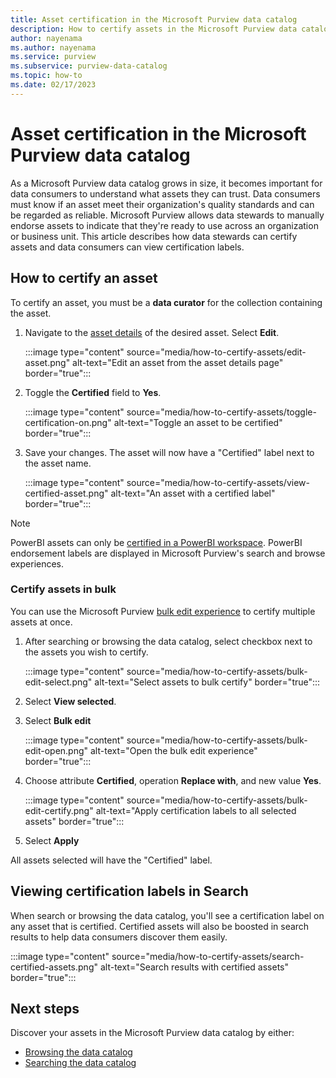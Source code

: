 ```yaml
---
title: Asset certification in the Microsoft Purview data catalog
description: How to certify assets in the Microsoft Purview data catalog
author: nayenama
ms.author: nayenama
ms.service: purview
ms.subservice: purview-data-catalog
ms.topic: how-to
ms.date: 02/17/2023
---
```

# Asset certification in the Microsoft Purview data catalog

As a Microsoft Purview data catalog grows in size, it becomes important for data consumers to understand what assets they can trust. Data consumers must know if an asset meet their organization's quality standards and can be regarded as reliable. Microsoft Purview allows data stewards to manually endorse assets to indicate that they're ready to use across an organization or business unit. This article describes how data stewards can certify assets and data consumers can view certification labels.

## How to certify an asset

To certify an asset, you must be a **data curator** for the collection containing the asset.

1. Navigate to the [asset details](catalog-asset-details.md) of the desired asset. Select **Edit**.

    :::image type="content" source="media/how-to-certify-assets/edit-asset.png" alt-text="Edit an asset from the asset details page" border="true":::

1. Toggle the **Certified** field to **Yes**.

    :::image type="content" source="media/how-to-certify-assets/toggle-certification-on.png" alt-text="Toggle an asset to be certified" border="true":::

1. Save your changes. The asset will now have a "Certified" label next to the asset name.
    
    :::image type="content" source="media/how-to-certify-assets/view-certified-asset.png" alt-text="An asset with a certified label" border="true":::

> [!NOTE]
> PowerBI assets can only be [certified in a PowerBI workspace](/power-bi/collaborate-share/service-endorse-content). PowerBI endorsement labels are displayed in Microsoft Purview's search and browse experiences.

### Certify assets in bulk

You can use the Microsoft Purview [bulk edit experience](how-to-bulk-edit-assets.md) to certify multiple assets at once.

1. After searching or browsing the data catalog, select checkbox next to the assets you wish to certify.

    :::image type="content" source="media/how-to-certify-assets/bulk-edit-select.png" alt-text="Select assets to bulk certify" border="true":::

1. Select **View selected**.
1. Select **Bulk edit**

    :::image type="content" source="media/how-to-certify-assets/bulk-edit-open.png" alt-text="Open the bulk edit experience" border="true":::

1. Choose attribute **Certified**, operation **Replace with**, and new value **Yes**.

    :::image type="content" source="media/how-to-certify-assets/bulk-edit-certify.png" alt-text="Apply certification labels to all selected assets" border="true":::

1. Select **Apply**

All assets selected will have the "Certified" label. 

## Viewing certification labels in Search

When search or browsing the data catalog, you'll see a certification label on any asset that is certified. Certified assets will also be boosted in search results to help data consumers discover them easily.

:::image type="content" source="media/how-to-certify-assets/search-certified-assets.png" alt-text="Search results with certified assets" border="true":::


## Next steps

Discover your assets in the Microsoft Purview data catalog by either:
- [Browsing the data catalog](how-to-browse-catalog.md)
- [Searching the data catalog](how-to-search-catalog.md)
